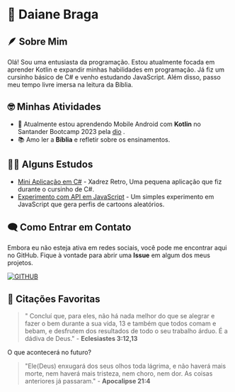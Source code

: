 # 🚀 Daiane Braga  

## 🪶 Sobre Mim

Olá! Sou uma entusiasta da programação. Estou atualmente focada em aprender Kotlin e expandir minhas habilidades em programação. Já fiz um cursinho básico de C# e venho estudando JavaScript. Além disso, passo meu tempo livre imersa na leitura da Bíblia.

## 🤓 Minhas Atividades

- 🌱 Atualmente estou aprendendo Mobile Android com **Kotlin** no Santander Bootcamp 2023 pela [dio](https://www.dio.me/) .
- 📚 Amo ler a **Bíblia** e refletir sobre os ensinamentos.

## 👩‍💻 Alguns Estudos

- [Mini Aplicação em C#](https://github.com/Daianebs/Xadrez-no-console) - Xadrez Retro, Uma pequena aplicação que fiz durante o cursinho de C#.
- [Experimento com API em JavaScript](https://github.com/Daianebs/gerar-Perfis-Aleatorios) - Um simples experimento em JavaScript que gera perfis de cartoons aleatórios.

## 🗨️ Como Entrar em Contato

Embora eu não esteja ativa em redes sociais, você pode me encontrar aqui no GitHub. Fique à vontade para abrir uma **Issue** em algum dos meus projetos.

[![GITHUB](https://img.shields.io/badge/Github-000?style=for-the-badge&logo=github&logoColor=0E76A8)](https://github.com/Daianebs)

## 📖 Citações Favoritas

> " Concluí que, para eles, não há nada melhor do que se alegrar e fazer o bem durante a sua vida, 13  e também que todos comam e bebam, e desfrutem dos resultados de todo o seu trabalho árduo. É a dádiva de Deus."  - **Eclesiastes 3:12,13**

O que acontecerá no futuro? 
> "Ele(Deus) enxugará dos seus olhos toda lágrima, e não haverá mais morte, nem haverá mais tristeza, nem choro, nem dor. As coisas anteriores já passaram." - **Apocalipse 21:4**

